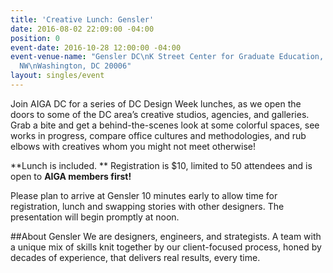 ```yaml
---
title: 'Creative Lunch: Gensler'
date: 2016-08-02 22:09:00 -04:00
position: 0
event-date: 2016-10-28 12:00:00 -04:00
event-venue-name: "Gensler DC\nK Street Center for Graduate Education, \n2020 K St
  NW\nWashington, DC 20006"
layout: singles/event
---
```


Join AIGA DC for a series of DC Design Week lunches, as we open the doors to some of the DC area’s creative studios, agencies, and galleries. Grab a bite and get a behind-the-scenes look at some colorful spaces, see works in progress, compare office cultures and methodologies, and rub elbows with creatives whom you might not meet otherwise!

**Lunch is included. ** Registration is $10, limited to 50 attendees and is open to **AIGA members first!**

Please plan to arrive at Gensler 10 minutes early to allow time for registration, lunch and swapping stories with other designers. The presentation will begin promptly at noon.

##About Gensler
We are designers, engineers, and strategists. A team with a unique mix of skills knit together by our client-focused process, honed by decades of experience, that delivers real results, every time.